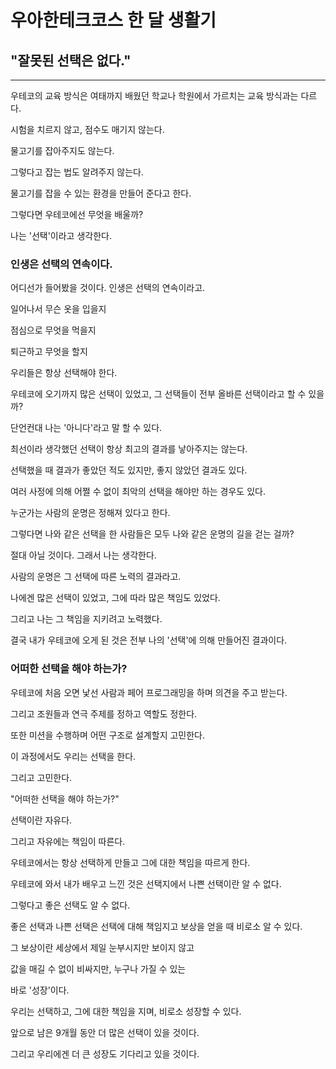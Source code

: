 # 우아한테크코스 한 달 생활기

## "잘못된 선택은 없다."

---

우테코의 교육 방식은 여태까지 배웠던 학교나 학원에서 가르치는 교육 방식과는 다르다.

시험을 치르지 않고, 점수도 매기지 않는다.

물고기를 잡아주지도 않는다.

그렇다고 잡는 법도 알려주지 않는다.

물고기를 잡을 수 있는 환경을 만들어 준다고 한다.

그렇다면 우테코에선 무엇을 배울까?

나는 '선택'이라고 생각한다.

### 인생은 선택의 연속이다.

어디선가 들어봤을 것이다. 인생은 선택의 연속이라고.

일어나서 무슨 옷을 입을지

점심으로 무엇을 먹을지

퇴근하고 무엇을 할지

우리들은 항상 선택해야 한다.

우테코에 오기까지 많은 선택이 있었고, 그 선택들이 전부 올바른 선택이라고 할 수 있을까?

단언컨대 나는 '아니다'라고 말 할 수 있다.

최선이라 생각했던 선택이 항상 최고의 결과를 낳아주지는 않는다.

선택했을 때 결과가 좋았던 적도 있지만, 좋지 않았던 결과도 있다.

여러 사정에 의해 어쩔 수 없이 최악의 선택을 해야만 하는 경우도 있다.

누군가는 사람의 운명은 정해져 있다고 한다.

그렇다면 나와 같은 선택을 한 사람들은 모두 나와 같은 운명의 길을 걷는 걸까?

절대 아닐 것이다. 그래서 나는 생각한다.

사람의 운명은 그 선택에 따른 노력의 결과라고.

나에겐 많은 선택이 있었고, 그에 따라 많은 책임도 있었다.

그리고 나는 그 책임을 지키려고 노력했다.

결국 내가 우테코에 오게 된 것은 전부 나의 '선택'에 의해 만들어진 결과이다.

### 어떠한 선택을 해야 하는가?

우테코에 처음 오면 낯선 사람과 페어 프로그래밍을 하며 의견을 주고 받는다.

그리고 조원들과 연극 주제를 정하고 역할도 정한다.

또한 미션을 수행하며 어떤 구조로 설계할지 고민한다.

이 과정에서도 우리는 선택을 한다.

그리고 고민한다.

"어떠한 선택을 해야 하는가?"

선택이란 자유다.

그리고 자유에는 책임이 따른다.

우테코에서는 항상 선택하게 만들고 그에 대한 책임을 따르게 한다.

우테코에 와서 내가 배우고 느낀 것은 선택지에서 나쁜 선택이란 알 수 없다.

그렇다고 좋은 선택도 알 수 없다.

좋은 선택과 나쁜 선택은 선택에 대해 책임지고 보상을 얻을 때 비로소 알 수 있다.

그 보상이란 세상에서 제일 눈부시지만 보이지 않고

값을 매길 수 없이 비싸지만, 누구나 가질 수 있는

바로 '성장'이다.

우리는 선택하고, 그에 대한 책임을 지며, 비로소 성장할 수 있다.

앞으로 남은 9개월 동안 더 많은 선택이 있을 것이다.

그리고 우리에겐 더 큰 성장도 기다리고 있을 것이다.
